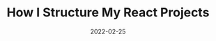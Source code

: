 ---
date: 2022-02-25
publisher: thepracticaldev
tags:
  - react
  - architecture
target_url: https://dev.to/jeffreythecoder/how-i-structure-my-react-projects-59ja
title: How I Structure My React Projects
---